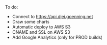 To do:

- Connect to https://api.djei.goenning.net
- Draw some charts
- Automatic deploy to AWS S3
- CNAME and SSL on AWS S3
- Add Google Analytics (only for PROD builds)